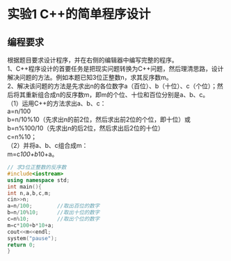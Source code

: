 # 实验1 C++的简单程序设计
## 编程要求

根据题目要求设计程序，并在右侧的编辑器中编写完整的程序。  
1、C++程序设计的首要任务是把现实问题转换为C++问题，然后理清思路，设计解决问题的方法。例如本题已知3位正整数n，求其反序数m。  
2、解决该问题的方法是先求出n的各位数字a（百位）、b（十位）、c（个位）；然后将其重新组合成n的反序数m，即m的个位、十位和百位分别是a、b、c。  
（1）运用C++的方法求出a、b、c：  
a=n/100  
b=n/10%10（先求出n的前2位，然后求出前2位的个位，即十位）或b=n%100/10（先求出n的后2位，然后求出后2位的十位）  
c=n%10；  
（2）并将a、b、c组合成m：  
m=c*100+b*10+a。  

```c++  
// 求3位正整数的反序数
#include<iostream>
using namespace std;
int main(){
int n,a,b,c,m;
cin>>n;
a=n/100;        //取出百位的数字
b=n/10%10;      //取出十位的数字
c=n%10;         //取出个位的数字
m=c*100+b*10+a;
cout<<m<<endl;
system("pause");
return 0;
}
```